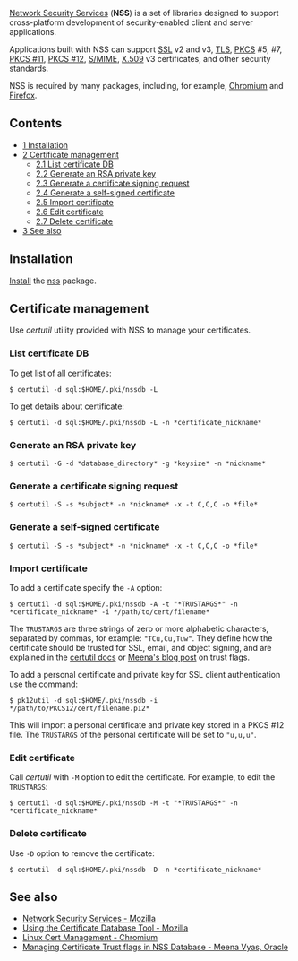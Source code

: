 [Network Security Services](https://en.wikipedia.org/wiki/Network_Security_Services "wikipedia:Network Security Services") (**NSS**) is a set of libraries designed to support cross-platform development of security-enabled client and server applications.

Applications built with NSS can support [SSL](https://en.wikipedia.org/wiki/SSL "wikipedia:SSL") v2 and v3, [TLS](/index.php/TLS "TLS"), [PKCS](https://en.wikipedia.org/wiki/PKCS "wikipedia:PKCS") #5, #7, [PKCS #11](https://en.wikipedia.org/wiki/PKCS_11 "wikipedia:PKCS 11"), [PKCS #12](https://en.wikipedia.org/wiki/PKCS_12 "wikipedia:PKCS 12"), [S/MIME](https://en.wikipedia.org/wiki/S/MIME "wikipedia:S/MIME"), [X.509](https://en.wikipedia.org/wiki/X.509 "wikipedia:X.509") v3 certificates, and other security standards.

NSS is required by many packages, including, for example, [Chromium](/index.php/Chromium "Chromium") and [Firefox](/index.php/Firefox "Firefox").

## Contents

*   [1 Installation](#Installation)
*   [2 Certificate management](#Certificate_management)
    *   [2.1 List certificate DB](#List_certificate_DB)
    *   [2.2 Generate an RSA private key](#Generate_an_RSA_private_key)
    *   [2.3 Generate a certificate signing request](#Generate_a_certificate_signing_request)
    *   [2.4 Generate a self-signed certificate](#Generate_a_self-signed_certificate)
    *   [2.5 Import certificate](#Import_certificate)
    *   [2.6 Edit certificate](#Edit_certificate)
    *   [2.7 Delete certificate](#Delete_certificate)
*   [3 See also](#See_also)

## Installation

[Install](/index.php/Install "Install") the [nss](https://www.archlinux.org/packages/?name=nss) package.

## Certificate management

Use *certutil* utility provided with NSS to manage your certificates.

### List certificate DB

To get list of all certificates:

```
$ certutil -d sql:$HOME/.pki/nssdb -L

```

To get details about certificate:

```
$ certutil -d sql:$HOME/.pki/nssdb -L -n *certificate_nickname*

```

### Generate an RSA private key

```
$ certutil -G -d *database_directory* -g *keysize* -n *nickname*

```

### Generate a certificate signing request

```
$ certutil -S -s *subject* -n *nickname* -x -t C,C,C -o *file*

```

### Generate a self-signed certificate

```
$ certutil -S -s *subject* -n *nickname* -x -t C,C,C -o *file*

```

### Import certificate

To add a certificate specify the `-A` option:

```
$ certutil -d sql:$HOME/.pki/nssdb -A -t "*TRUSTARGS*" -n *certificate_nickname* -i */path/to/cert/filename*

```

The `TRUSTARGS` are three strings of zero or more alphabetic characters, separated by commas, for example: `"TCu,Cu,Tuw"`. They define how the certificate should be trusted for SSL, email, and object signing, and are explained in the [certutil docs](http://www.mozilla.org/projects/security/pki/nss/tools/certutil.html#1034193) or [Meena's blog post](https://blogs.oracle.com/meena/entry/notes_about_trust_flags) on trust flags.

To add a personal certificate and private key for SSL client authentication use the command:

```
$ pk12util -d sql:$HOME/.pki/nssdb -i */path/to/PKCS12/cert/filename.p12*

```

This will import a personal certificate and private key stored in a PKCS #12 file. The `TRUSTARGS` of the personal certificate will be set to `"u,u,u"`.

### Edit certificate

Call *certutil* with `-M` option to edit the certificate. For example, to edit the `TRUSTARGS`:

```
$ certutil -d sql:$HOME/.pki/nssdb -M -t "*TRUSTARGS*" -n *certificate_nickname*

```

### Delete certificate

Use `-D` option to remove the certificate:

```
$ certutil -d sql:$HOME/.pki/nssdb -D -n *certificate_nickname*

```

## See also

*   [Network Security Services - Mozilla](https://developer.mozilla.org/en-US/docs/Mozilla/Projects/NSS)
*   [Using the Certificate Database Tool - Mozilla](https://developer.mozilla.org/en-US/docs/Mozilla/Projects/NSS/tools/NSS_Tools_certutil#Using_the_Certificate_Database_Tool)
*   [Linux Cert Management - Chromium](https://chromium.googlesource.com/chromium/src/+/master/docs/linux_cert_management.md)
*   [Managing Certificate Trust flags in NSS Database - Meena Vyas, Oracle](https://blogs.oracle.com/meena/about-trust-flags-of-certificates-in-nss-database-that-can-be-modified-by-certutil)